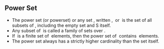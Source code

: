 Power Set
---------

* The power set (or powerset) or any set <math>S</math>, written <math>P(S)</math>, <math>℘(S)</math> or <math>2^S</math> is the set of all subsets of <math>S</math>, including the empty set and S itself.
* Any subset of <math>P(S)</math> is called a family of sets over <math>S</math>.
* If <math>S</math> is a finite set of <math>|S| = n</math> elements, then the power set of <math>S</math> contains <math>|P(S)| = 2^n</math> elements.
* The power set always has a strictly higher cardinality than the set itself.
